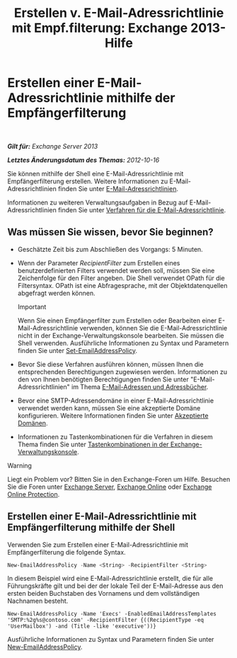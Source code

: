 ﻿---
title: 'Erstellen v. E-Mail-Adressrichtlinie mit Empf.filterung: Exchange 2013-Hilfe'
TOCTitle: Erstellen einer E-Mail-Adressrichtlinie mithilfe der Empfängerfilterung
ms:assetid: e3f446bd-1511-479c-8d87-2dfce5547c90
ms:mtpsurl: https://technet.microsoft.com/de-de/library/Bb232194(v=EXCHG.150)
ms:contentKeyID: 50476944
ms.date: 04/24/2018
mtps_version: v=EXCHG.150
ms.translationtype: HT
---

# Erstellen einer E-Mail-Adressrichtlinie mithilfe der Empfängerfilterung

 

_**Gilt für:** Exchange Server 2013_

_**Letztes Änderungsdatum des Themas:** 2012-10-16_

Sie können mithilfe der Shell eine E-Mail-Adressrichtlinie mit Empfängerfilterung erstellen. Weitere Informationen zu E-Mail-Adressrichtlinien finden Sie unter [E-Mail-Adressrichtlinien](email-address-policies-exchange-2013-help.md).

Informationen zu weiteren Verwaltungsaufgaben in Bezug auf E-Mail-Adressrichtlinien finden Sie unter [Verfahren für die E-Mail-Adressrichtlinie](email-address-policy-procedures-exchange-2013-help.md).

## Was müssen Sie wissen, bevor Sie beginnen?

  - Geschätzte Zeit bis zum Abschließen des Vorgangs: 5 Minuten.

  - Wenn der Parameter *RecipientFilter* zum Erstellen eines benutzerdefinierten Filters verwendet werden soll, müssen Sie eine Zeichenfolge für den Filter angeben. Die Shell verwendet OPath für die Filtersyntax. OPath ist eine Abfragesprache, mit der Objektdatenquellen abgefragt werden können.
    

    > [!IMPORTANT]
    > Wenn Sie einen Empfängerfilter zum Erstellen oder Bearbeiten einer E-Mail-Adressrichtlinie verwenden, können Sie die E-Mail-Adressrichtlinie nicht in der Exchange-Verwaltungskonsole bearbeiten. Sie müssen die Shell verwenden. Ausführliche Informationen zu Syntax und Parametern finden Sie unter <A href="https://technet.microsoft.com/de-de/library/bb124517(v=exchg.150)">Set-EmailAddressPolicy</A>.



  - Bevor Sie diese Verfahren ausführen können, müssen Ihnen die entsprechenden Berechtigungen zugewiesen werden. Informationen zu den von Ihnen benötigten Berechtigungen finden Sie unter "E-Mail-Adressrichtlinien" im Thema [E-Mail-Adressen und Adressbücher](email-addresses-and-address-books-exchange-2013-help.md).

  - Bevor eine SMTP-Adressendomäne in einer E-Mail-Adressrichtlinie verwendet werden kann, müssen Sie eine akzeptierte Domäne konfigurieren. Weitere Informationen finden Sie unter [Akzeptierte Domänen](accepted-domains-exchange-2013-help.md).

  - Informationen zu Tastenkombinationen für die Verfahren in diesem Thema finden Sie unter [Tastenkombinationen in der Exchange-Verwaltungskonsole](keyboard-shortcuts-in-the-exchange-admin-center-exchange-online-protection-help.md).


> [!WARNING]
> Liegt ein Problem vor? Bitten Sie in den Exchange-Foren um Hilfe. Besuchen Sie die Foren unter <A href="https://go.microsoft.com/fwlink/p/?linkid=60612">Exchange Server</A>, <A href="https://go.microsoft.com/fwlink/p/?linkid=267542">Exchange Online</A> oder <A href="https://go.microsoft.com/fwlink/p/?linkid=285351">Exchange Online Protection</A>.



## Erstellen einer E-Mail-Adressrichtlinie mit Empfängerfilterung mithilfe der Shell

Verwenden Sie zum Erstellen einer E-Mail-Adressrichtlinie mit Empfängerfilterung die folgende Syntax.

```powershell
New-EmailAddressPolicy -Name <String> -RecipientFilter <String>
```

In diesem Beispiel wird eine E-Mail-Adressrichtlinie erstellt, die für alle Führungskräfte gilt und bei der der lokale Teil der E-Mail-Adresse aus den ersten beiden Buchstaben des Vornamens und dem vollständigen Nachnamen besteht.

    New-EmailAddressPolicy -Name 'Execs' -EnabledEmailAddressTemplates 'SMTP:%2g%s@contoso.com' -RecipientFilter {((RecipientType -eq 'UserMailbox') -and (Title -like 'executive'))}

Ausführliche Informationen zu Syntax und Parametern finden Sie unter [New-EmailAddressPolicy](https://technet.microsoft.com/de-de/library/aa996800\(v=exchg.150\)).

